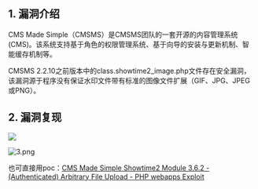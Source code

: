 ## 1. 漏洞介绍

CMS Made Simple（CMSMS）是CMSMS团队的一套开源的内容管理系统(CMS)。该系统支持基于角色的权限管理系统、基于向导的安装与更新机制、智能缓存机制等。

CMSMS 2.2.10之前版本中的class.showtime2_image.php文件存在安全漏洞，该漏洞源于程序没有保证水印文件带有标准的图像文件扩展（GIF、JPG、JPEG或PNG）。

## 2. 漏洞复现

![](https://fastly.jsdelivr.net/gh/z9m8r8/PicGo-Notes-Pu/202312301200766.png)

![3.png](https://fastly.jsdelivr.net/gh/z9m8r8/PicGo-Notes-Pu/202312301200056.png)

也可直接用poc：[CMS Made Simple Showtime2 Module 3.6.2 - (Authenticated) Arbitrary File Upload - PHP webapps Exploit](https://www.exploit-db.com/exploits/46546)